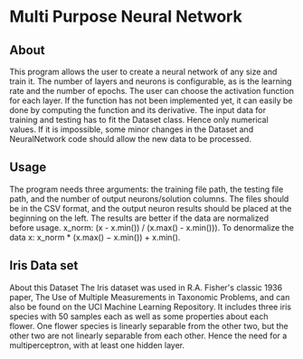 # Multi Purpose Neural Network
## About

This program allows the user to create a neural network of any size and train it.
The number of layers and neurons is configurable, as is the learning rate and the number of epochs.
The user can choose the activation function for each layer. If the function has not been implemented yet, it can easily be done by computing the function and its derivative.
The input data for training and testing has to fit the Dataset class. Hence only numerical values.
If it is impossible, some minor changes in the Dataset and NeuralNetwork code should allow the new data to be processed.

## Usage
The program needs three arguments: the training file path, the testing file path, and the number of output neurons/solution columns.
The files should be in the CSV format, and the output neuron results should be placed at the beginning on the left.
The results are better if the data are normalized before usage. x_norm: (x - x.min()) / (x.max() - x.min())).
To denormalize the data x: x_norm * (x.max() − x.min()) + x.min().

## Iris Data set
About this Dataset
The Iris dataset was used in R.A. Fisher's classic 1936 paper, The Use of Multiple Measurements in Taxonomic Problems, and can also be found on the UCI Machine Learning Repository.
It includes three iris species with 50 samples each as well as some properties about each flower. One flower species is linearly separable from the other two, but the other two are not linearly separable from each other.
Hence the need for a multiperceptron, with at least one hidden layer.